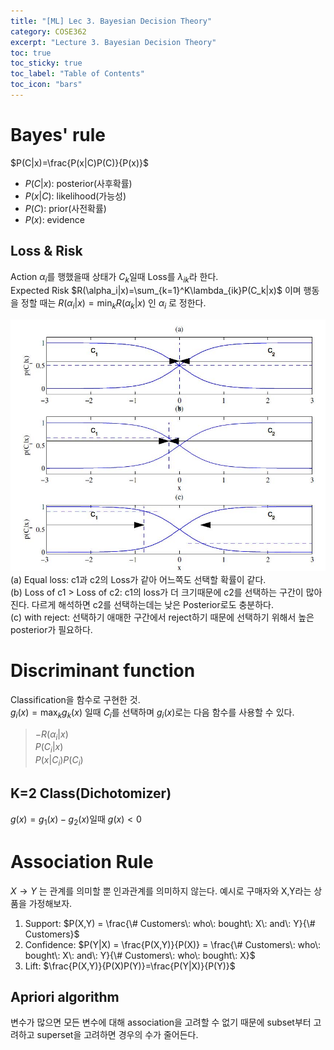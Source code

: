 ```yaml
---
title: "[ML] Lec 3. Bayesian Decision Theory"
category: COSE362
excerpt: "Lecture 3. Bayesian Decision Theory"
toc: true
toc_sticky: true
toc_label: "Table of Contents"
toc_icon: "bars"
---
```

# Bayes' rule
$P(C|x)=\frac{P(x|C)P(C)}{P(x)}$  
- $P(C|x)$: posterior(사후확률)  
- $P(x|C)$: likelihood(가능성)  
- $P(C)$: prior(사전확률)  
- $P(x)$: evidence  

## Loss & Risk
Action $\alpha_i$를 행했을때 상태가 $C_k$일때 Loss를 $\lambda_{ik}$라 한다.  
Expected Risk $R(\alpha_i|x)=\sum_{k=1}^K\lambda_{ik}P(C_k|x)$ 이며 행동을 정할 때는 $R(\alpha_i|x)=\min_k R(\alpha_k|x)$ 인 $\alpha_i$ 로 정한다.  

![Posterior graph](https://github.com/ho7221/ho7221.github.io/blob/feb81ded219f0924a5bff0599bc05c63762caee0/_posts/images/ML3_posterior_loss_reject.jpg?raw=true)  
(a) Equal loss: c1과 c2의 Loss가 같아 어느쪽도 선택할 확률이 같다.  
(b) Loss of c1 > Loss of c2: c1의 loss가 더 크기때문에 c2를 선택하는 구간이 많아진다. 다르게 해석하면 c2를 선택하는데는 낮은 Posterior로도 충분하다.  
(c) with reject: 선택하기 애매한 구간에서 reject하기 때문에 선택하기 위해서 높은 posterior가 필요하다.  

# Discriminant function
Classification을 함수로 구현한 것.  
$g_i(x) = \max_kg_k(x)$ 일때 $C_i$를 선택하며 $g_i(x)$로는 다음 함수를 사용할 수 있다.  
> $-R(\alpha_i|x)$  
> $P(C_i|x)$  
> $P(x|C_i)P(C_i)$  

## K=2 Class(Dichotomizer)
$g(x) = g_1(x)-g_2(x)$일때 $g(x)\lt0$

# Association Rule
$X \to Y$ 는 관계를 의미할 뿐 인과관계를 의미하지 않는다. 예시로 구매자와 X,Y라는 상품을 가정해보자.
1. Support: $P(X,Y) = \frac{\# Customers\: who\: bought\: X\: and\: Y}{\# Customers}$  
2. Confidence: $P(Y|X) = \frac{P(X,Y)}{P(X)} = \frac{\# Customers\: who\: bought\: X\: and\: Y}{\# Customers\: who\: bought\: X}$  
3. Lift: $\frac{P(X,Y)}{P(X)P(Y)}=\frac{P(Y|X)}{P(Y)}$  

## Apriori algorithm
변수가 많으면 모든 변수에 대해 association을 고려할 수 없기 때문에 subset부터 고려하고 superset을 고려하면 경우의 수가 줄어든다. 